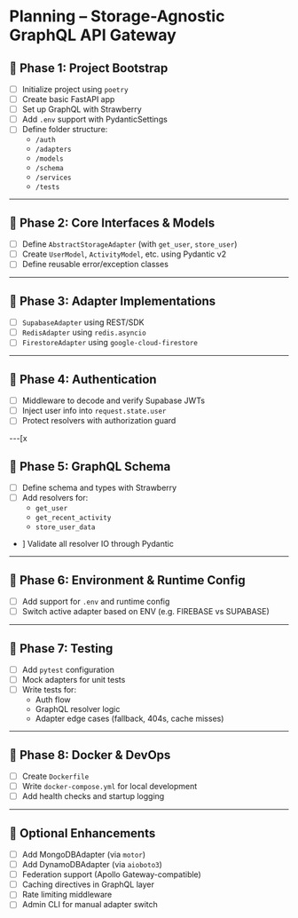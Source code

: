 # Planning – Storage-Agnostic GraphQL API Gateway

## 📆 Phase 1: Project Bootstrap

- [ ] Initialize project using `poetry`
- [ ] Create basic FastAPI app
- [ ] Set up GraphQL with Strawberry
- [ ] Add `.env` support with PydanticSettings
- [ ] Define folder structure:
  - `/auth`
  - `/adapters`
  - `/models`
  - `/schema`
  - `/services`
  - `/tests`

---

## 📆 Phase 2: Core Interfaces & Models

- [ ] Define `AbstractStorageAdapter` (with `get_user`, `store_user`)
- [ ] Create `UserModel`, `ActivityModel`, etc. using Pydantic v2
- [ ] Define reusable error/exception classes

---

## 📆 Phase 3: Adapter Implementations

- [ ] `SupabaseAdapter` using REST/SDK
- [ ] `RedisAdapter` using `redis.asyncio`
- [ ] `FirestoreAdapter` using `google-cloud-firestore`

---

## 📆 Phase 4: Authentication

- [ ] Middleware to decode and verify Supabase JWTs
- [ ] Inject user info into `request.state.user`
- [ ] Protect resolvers with authorization guard

---[x

## 📆 Phase 5: GraphQL Schema

- [ ] Define schema and types with Strawberry
- [ ] Add resolvers for:
  - `get_user`
  - `get_recent_activity`
  - `store_user_data`
- ] Validate all resolver IO through Pydantic

---

## 📆 Phase 6: Environment & Runtime Config

- [ ] Add support for `.env` and runtime config
- [ ] Switch active adapter based on ENV (e.g. FIREBASE vs SUPABASE)

---

## 📆 Phase 7: Testing

- [ ] Add `pytest` configuration
- [ ] Mock adapters for unit tests
- [ ] Write tests for:
  - Auth flow
  - GraphQL resolver logic
  - Adapter edge cases (fallback, 404s, cache misses)

---

## 📆 Phase 8: Docker & DevOps

- [ ] Create `Dockerfile`
- [ ] Write `docker-compose.yml` for local development
- [ ] Add health checks and startup logging

---

## 🧪 Optional Enhancements

- [ ] Add MongoDBAdapter (via `motor`)
- [ ] Add DynamoDBAdapter (via `aioboto3`)
- [ ] Federation support (Apollo Gateway-compatible)
- [ ] Caching directives in GraphQL layer
- [ ] Rate limiting middleware
- [ ] Admin CLI for manual adapter switch
